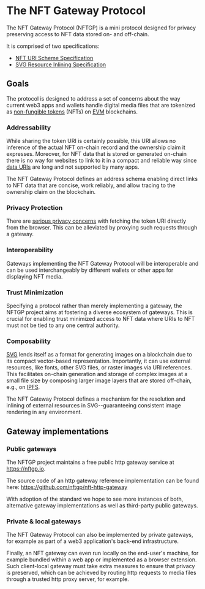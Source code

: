 # The NFT Gateway Protocol

The NFT Gateway Protocol (NFTGP) is a mini protocol designed for privacy preserving access to NFT data stored on- and off-chain.

It is comprised of two specifications:

- [NFT URI Scheme Specification](./NFT_URI_SCHEME.md)
- [SVG Resource Inlining Specification](./SVG_RESOURCE_INLINING.md)

## Goals

The protocol is designed to address a set of concerns about the way current web3 apps and wallets handle digital media files that are tokenized as [non-fungible tokens](https://eips.ethereum.org/EIPS/eip-721) (NFTs) on [EVM](https://ethereum.org/en/developers/docs/evm/) blockchains.

### Addressability

While sharing the token URI is certainly possible, this URI allows no inference of the actual NFT on-chain record and the ownership claim it expresses.
Moreover, for NFT data that is stored or generated on-chain there is no way for websites to link to it in a compact and reliable way since [data URIs](https://en.wikipedia.org/wiki/Data_URI_scheme) are long and not supported by many apps.

The NFT Gateway Protocol defines an address schema enabling direct links to NFT data that are concise, work reliably, and allow tracing to the ownership claim on the blockchain.

### Privacy Protection

There are [serious privacy concerns](https://medium.com/@alxlpsc/critical-privacy-vulnerability-getting-exposed-by-metamask-693c63c2ce94) with fetching the token URI directly from the browser.
This can be alleviated by proxying such requests through a gateway.

### Interoperability

Gateways implementing the NFT Gateway Protocol will be interoperable and can be used interchangeably by different wallets or other apps for displaying NFT media.

### Trust Minimization

Specifying a protocol rather than merely implementing a gateway, the NFTGP project aims at fostering a diverse ecosystem of gateways.
This is crucial for enabling trust minimized access to NFT data where URIs to NFT must not be tied to any one central authority.

### Composability

[SVG](https://www.w3.org/TR/SVG/) lends itself as a format for generating images on a blockchain due to its compact vector-based representation.
Importantly, it can use external resources, like fonts, other SVG files, or raster images via URI references.
This facilitates on-chain generation and storage of complex images at a small file size by composing larger image layers that are stored off-chain, e.g., on [IPFS](https://ipfs.io).

The NFT Gateway Protocol defines a mechanism for the resolution and inlining of external resources in SVG--guaranteeing consistent image rendering in any environment.

## Gateway implementations

### Public gateways

The NFTGP project maintains a free public http gateway service at https://nftgp.io.

The source code of an http gateway reference implementation can be found here:
https://github.com/nftgp/nft-http-gateway

With adoption of the standard we hope to see more instances of both, alternative gateway implementations as well as third-party public gateways.

### Private & local gateways

The NFT Gateway Protocol can also be implemented by private gateways, for example as part of a web3 application's back-end infrastructure.

Finally, an NFT gateway can even run locally on the end-user's machine, for example bundled within a web app or implemented as a browser extension.
Such client-local gateway must take extra measures to ensure that privacy is preserved, which can be achieved by routing http requests to media files through a trusted http proxy server, for example.
